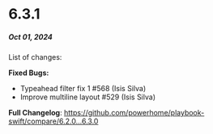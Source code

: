 # 6.3.1

##### Oct 01, 2024

List of changes:

**Fixed Bugs:**
- Typeahead filter fix 1 #568 (Isis Silva)
- Improve multiline layout #529 (Isis Silva)

**Full Changelog**: https://github.com/powerhome/playbook-swift/compare/6.2.0...6.3.0
